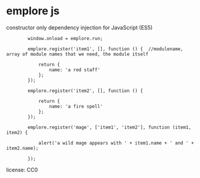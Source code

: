 # emplore js


constructor only dependency injection for JavaScript (ES5)


            window.onload = emplore.run;

            emplore.register('item1', [], function () {  //modulename, array of module names that we need, the module itself

                return {
                    name: 'a red staff'
                };
            });

            emplore.register('item2', [], function () {

                return {
                    name: 'a fire spell'
                };
            });

            emplore.register('mage', ['item1', 'item2'], function (item1, item2) {

                alert('a wild mage appears with ' + item1.name + ' and ' + item2.name);

            });


license: CC0
